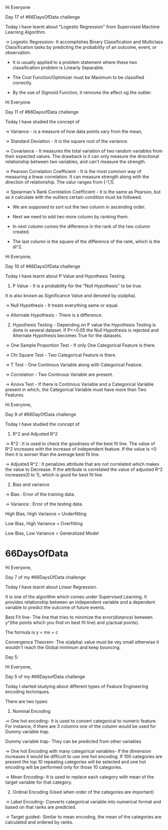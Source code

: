 Hi Everyone

Day 17 of #66DaysOfData challenge

Today I have learnt about "Logestic Regression" from Supervised Machine Learning Algorithm.

-> Logestic Regression- It accomplishes Binary Classification and Multiclass Classification tasks by predicting the probability of an outcome, event, or observation. 

- It is usually applied to a problem statement where these two classification problem is Linearly Separable. 

- The Cost Function/Optimizer must be Maximum to be classified correctly.

- By the use of Sigmoid Function, it removes the affect og the outlier.






Hi Everyone

Day 11 of #66DaysofData challenge

Today I have studied the concept of 

-> Variance - is a measure of how data points vary from the mean,

-> Standard Deviation - It is the square root of the variance.

-> Covariance - It measures the total variation of two random variables from their expected values. The drawback is it can only measure the directional relationship between two variables, and can't measure the strength.

-> Pearson Correlation Coefficient - It is the most common way of measuring a linear correlation. It can measure strength along with the direction of relationship. The valur ranges from [-1,1]. 

-> Spearman's Rank Correlation Coefficient - It is the same as Pearson, but as it calculate with the outliers certain condition must be followed. 

- We are supposed to sort out the two column in ascending order.

- Next we need to add two more column by ranking them. 

- In next column comes the difference in the rank of the two column created.

- The last column is the square of the difference of the rank, which is the di^2.



Hi Everyone,

Day 10 of #66DaysOfData challenge

Today I have learnt about P Value and Hypothesis Testing.

1) P Value - It is a probability for the "Null Hypothesis" to be true.

It is also known as Significance Value and denoted by α(alpha).

-> Null Hypothesis - It treats everything same or equal.

-> Alternate Hypothesis - There is a difference.

2) Hypothesis Testing - Depending on P value the Hypothesis Testing is done in several dataset. If P<=0.05 the Null Hypothesis is rejected and Alternate Hypothesis becomes True for the datasets.

-> One Sample Proportion Test - If only One Categorical Feature is there.

-> Chi Square Test - Two Categorical Feature is there.

-> T Test - One Continous Variable along with Categorical Feature.

-> Correlation - Two Continous Variable are present.

-> Anova Test - If there is Continous Variable and a Categorical Variable present in which, the Categorical Variable must have more than Two Features.





Hi Everyone,

Day 9 of #66DayOfData challenge 

Today I have studied the concept of 

1) R^2 and Adjusted R^2

-> R^2 : It is used to check the goodness of the best fit line. The value of R^2 increases with the increase of independent feature. If the value is <0 then it is worser than the average best fit line.

-> Adjusted R^2 : It penalizes attribute that are not correlated which makes the value to Decrease. If the attribute is correlated the value of adjusted R^2 increases(0 to 1), which is good for best fit line.

2) Bias and variance

-> Bias : Error of the training data.

-> Variance : Error of the testing data.

High Bias, High Variance = Underfitting

Low Bias, High Variance = Overfitting

Low Bias, Low Variance = Generalized Model




# 66DaysOfData

Hi Everyone,

Day 7 of my #66DaysOfData challenge 

Today I have learnt about Linear Regression.

It is one of the algorithm which comes under Supervised Learning. It provides relationship between an independent variable and a dependent variable to predict the outcome of future events.

Best Fit line- The line that tries to minimize the error(distance) between y^(the points which you find on best fit line) and y(actual points). 

The formula is y = mx + c


Convergence Theorem- The α(alpha) value must be vey small otherwise it wouldn't reach the Global minimum and keep bouncing.


Day 5:

Hi Everyone,

Day 5 of my #66DaysofData challenge

Today I started studying about different types of Feature Engineering encoding techniques.

There are two types: 

1) Nominal Encoding

-> One hot encoding- It is used to convert categorical to numeric feature. For instance, if there are 3 columns one of the column would be used for Dummy variable trap.

Dummy variable trap- They can be predicted from other variables

-> One hot Encoding with many categorical variables- If the dimension increases it would be difficult to use one hot encoding. If 100 categories are present the top 10 repeating categories will be selected and one hot encoding will be performed only for those 10 categories.

-> Mean Encoding- It is used to replace each category with mean of the target variable for that category.



2) Ordinal Encoding (Used when order of the categories are important)

-> Label Encoding- Converts categorical variable into numerical format and based on that ranks are predicted.

-> Target guided- Similar to mean encoding, the mean of the categories are calculated and ordered by ranks.



